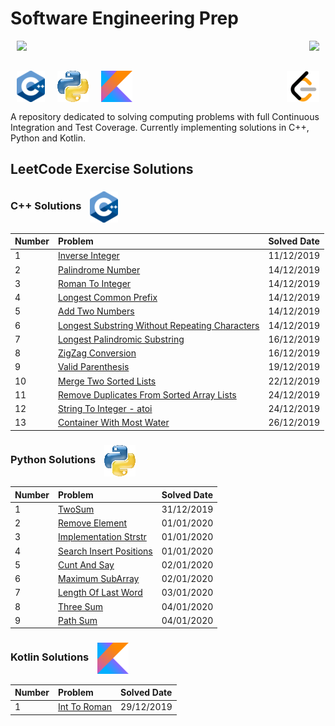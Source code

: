 # Software Engineering Prep

<div>
<a href="https://travis-ci.com/hpnog/computingProblems">
    <img align="left" hspace="10" src="https://travis-ci.com/hpnog/computingProblems.svg?branch=master">
</a>
<a href="https://codecov.io/gh/hpnog/computingProblems">
    <img align="right" hspace="10" src="https://codecov.io/gh/hpnog/computingProblems/branch/master/graph/badge.svg" />
</a>
</div><br/><br/>

<img align="left" hspace="10" height="50" src="./res/cppIcon.png"><img align="left" hspace="10" height="50" src="./res/pythonIcon.png"><img align="left" hspace="10" height="50" src="./res/kotlinIcon.png"><img align="right" hspace="10" height="50" src="./res/leetcodeIcon.png">
</div><br/><br/><br/>

A repository dedicated to solving computing problems with full Continuous Integration and Test Coverage. Currently implementing solutions in C++, Python and Kotlin.

## LeetCode Exercise Solutions

### C++ Solutions <img align="center" hspace="10" height="50" src="./res/cppIcon.png">

| Number         | Problem                                                                                                              | Solved Date |
| :------------- | :------------------------------------------------------------------------------------------------------------------- | :---------- |
| 1              | [Inverse Integer](leetCodeSolutionsCpp/src/leetCodeSolutions/inverseInteger.h)                                                            | 11/12/2019  |
| 2              | [Palindrome Number](leetCodeSolutionsCpp/src/leetCodeSolutions/palindromeNumber.h)                                                        | 14/12/2019  |
| 3              | [Roman To Integer](leetCodeSolutionsCpp/src/leetCodeSolutions/romanToInteger.h)                                                           | 14/12/2019  |
| 4              | [Longest Common Prefix](leetCodeSolutionsCpp/src/leetCodeSolutions/longestCommonPrefix.h)                                                 | 14/12/2019  |
| 5              | [Add Two Numbers](leetCodeSolutionsCpp/src/leetCodeSolutions/addTwoNumbers.h)                                                             | 14/12/2019  |
| 6              | [Longest Substring Without Repeating Characters](leetCodeSolutionsCpp/src/leetCodeSolutions/longestSubstringWithoutRepeatingCharacters.h) | 14/12/2019  |
| 7              | [Longest Palindromic Substring](leetCodeSolutionsCpp/src/leetCodeSolutions/longestPalindromicSubstring.h)                                 | 16/12/2019  |
| 8              | [ZigZag Conversion](leetCodeSolutionsCpp/src/leetCodeSolutions/zigzagConversion.h)                                                        | 16/12/2019  |
| 9              | [Valid Parenthesis](leetCodeSolutionsCpp/src/leetCodeSolutions/validParenthesis.h)                                                        | 19/12/2019  |
| 10             | [Merge Two Sorted Lists](leetCodeSolutionsCpp/src/leetCodeSolutions/mergeTwoSortedLists.h)                                                | 22/12/2019  |
| 11             | [Remove Duplicates From Sorted Array Lists](leetCodeSolutionsCpp/src/leetCodeSolutions/removeDuplicatesFromSortedArray.h)                 | 24/12/2019  |
| 12             | [String To Integer - atoi](leetCodeSolutionsCpp/src/leetCodeSolutions/stringToInteger_atoi.h)                                             | 24/12/2019  |
| 13             | [Container With Most Water](leetCodeSolutionsCpp/src/leetCodeSolutions/containerWithMostWater.h)                                             | 26/12/2019  |


### Python Solutions <img align="center" hspace="10" height="50" src="./res/pythonIcon.png">

| Number         | Problem                                                                                                              | Solved Date |
| :------------- | :------------------------------------------------------------------------------------------------------------------- | :---------- |
| 1              | [TwoSum](leetCodeSolutionsPython/twoSum.py)                                                                          | 31/12/2019  |
| 2              | [Remove Element](leetCodeSolutionsPython/removeElement.py)                                                           | 01/01/2020  |
| 3              | [Implementation Strstr](leetCodeSolutionsPython/implementationStrstr.py)                                             | 01/01/2020  |
| 4              | [Search Insert Positions](leetCodeSolutionsPython/searchInsertPositions.py)                                          | 01/01/2020  |
| 5              | [Cunt And Say](leetCodeSolutionsPython/countAndSay.py)                                                               | 02/01/2020  |
| 6              | [Maximum SubArray](leetCodeSolutionsPython/maximumSubArray.py)                                                       | 02/01/2020  |
| 7              | [Length Of Last Word](leetCodeSolutionsPython/lengthOfLastWord.py)                                                   | 03/01/2020  |
| 8              | [Three Sum](leetCodeSolutionsPython/threeSum.py)                                                                     | 04/01/2020  |
| 9              | [Path Sum](leetCodeSolutionsPython/pathSum.py)                                                                       | 04/01/2020  |

### Kotlin Solutions <img align="center" hspace="10" height="50" src="./res/kotlinIcon.png">

| Number         | Problem                                                                                                              | Solved Date |
| :------------- | :------------------------------------------------------------------------------------------------------------------- | :---------- |
| 1              | [Int To Roman](leetCodeSolutionsKotlin/src/main/kotlin/IntToRoman.kt)                                                | 29/12/2019  |
